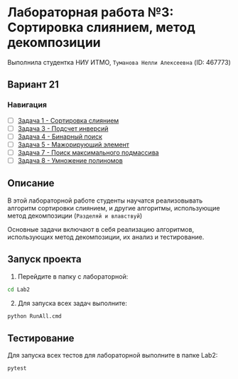 # Лабораторная работа №3: Сортировка слиянием, метод декомпозиции
Выполнила студентка НИУ ИТМО, `Туманова Нелли Алексеевна` (ID: 467773)

## Вариант 21
### Навигация

- [ ] [Задача 1 - Сортировка слиянием](Task1/README.md)
- [ ] [Задача 3 - Подсчет инверсий](Task3/README.md)
- [ ] [Задача 4 - Бинарный поиск](Task4/README.md)
- [ ] [Задача 5 - Мажорирующий элемент](Task5/README.md)
- [ ] [Задача 7 - Поиск максимального подмассива](Task7/README.md)
- [ ] [Задача 8 - Умножение полиномов](Task8/README.md)

## Описание
В этой лабораторной работе студенты научатся реализовывать алгоритм сортировки слиянием, 
и другие алгоритмы, использующие метод декомпозиции (`Разделяй и влавствуй`)

Основные задачи включают в себя реализацию алгоритмов, использующих метод декомпозиции, 
их анализ и тестирование.

## Запуск проекта
1. Перейдите в папку с лабораторной:
```bash
cd Lab2
```

2. Для запуска всех задач выполните:
```bash
python RunAll.cmd
```


## Тестирование
Для запуска всех тестов для лабораторной выполните в папке Lab2:
```bash
pytest 
```
